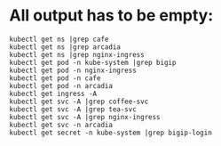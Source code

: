
# All output has to be empty:

    kubectl get ns |grep cafe
    kubectl get ns |grep arcadia
    kubectl get ns |grep nginx-ingress
    kubectl get pod -n kube-system |grep bigip
    kubectl get pod -n nginx-ingress
    kubectl get pod -n cafe
    kubectl get pod -n arcadia
    kubectl get ingress -A
    kubectl get svc -A |grep coffee-svc
    kubectl get svc -A |grep tea-svc
    kubectl get svc -A |grep nginx-ingress
    kubectl get svc -n arcadia
    kubectl get secret -n kube-system |grep bigip-login